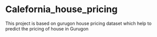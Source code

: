 # Calefornia_house_pricing
This project is based on gurugon house pricing dataset which help to predict the pricing of house in Gurugon
